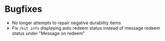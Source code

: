 # Bugfixes

* No longer attempts to repair negative durability items
* Fix `/kit info` displaying auto redeem status instead of message redeem status under "Message on redeem"
